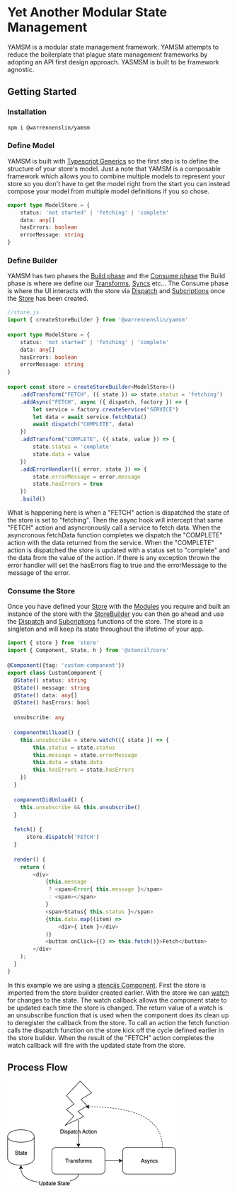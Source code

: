 # Yet Another Modular State Management
YAMSM is a modular state management framework. YAMSM attempts to reduce the boilerplate that plague state management frameworks by adopting an API first design approach. YASMSM is built to be framework agnostic.
## Getting Started
### Installation
```sh
npm i @warrennenslin/yamsm
```
### Define Model
YAMSM is built with [Typescript Generics](https://www.typescriptlang.org/docs/handbook/generics.html) so the first step is to define the structure of your store's model. Just a note that YAMSM is a composable framework which allows you to combine multiple models to represent your store so you don't have to get the model right from the start you can instead compose your model from multiple model definitions if you so chose.
```typescript
export type ModelStore = {
    status: 'not started' | 'fetching' | 'complete'
    data: any[]
    hasErrors: boolean
    errorMessage: string
}
```
### Define Builder
YAMSM has two phases the [Build phase](https://todo) and the [Consume phase](https://TODO) the Build phase is where we define our [Transforms](https://TODO), [Syncs](https://TODO) etc... The Consume phase is where the UI interacts with the store via [Dispatch](https://TODO) and [Subcriptions](https://TODO) once the [Store](https://TODO) has been created.
```typescript
//store.js
import { createStoreBuilder } from '@warrennenslin/yamsm'

export type ModelStore = {
    status: 'not started' | 'fetching' | 'complete'
    data: any[]
    hasErrors: boolean
    errorMessage: string
}

export const store = createStoreBuilder<ModelStore>()
    .addTransform("FETCH", ({ state }) => state.status = 'fetching')
    .addAsync("FETCH", async ({ dispatch, factory }) => {
        let service = factory.createService("SERVICE")
        let data = await service.fetchData()
        await dispatch("COMPLETE", data)
    })
    .addTransform("COMPLETE", ({ state, value }) => {
        state.status = 'complete'
        state.data = value
    })
    .addErrorHandler(({ error, state }) => {
        state.errorMessage = error.message
        state.hasErrors = true
    })
    .build()
```
What is happening here is when a "FETCH" action is dispatched the state of the store is set to "fetching". Then the async hook will intercept that same "FETCH" action and asyncronously call a service to fetch data. When the asyncronous fetchData function completes we dispatch the "COMPLETE" action with the data returned from the service. When the "COMPLETE" action is dispatched the store is updated with a status set to "complete" and the data from the value of the action. If there is any exception thrown the error handler will set the hasErrors flag to true and the errorMessage to the message of the error.
### Consume the Store
Once you have defined your [Store](https://TODO) with the [Modules](https://TODO) you require and built an instance of the store with the [StoreBuilder](https://TODO) you can then go ahead and use the [Dispatch](https://TODO) and [Subcriptions](https://TODO) functions of the store. The store is a singleton and will keep its state throughout the lifetime of your app.
```typescript
import { store } from 'store'
import { Component, State, h } from '@stencil/core'

@Component({tag: 'custom-component'})
export class CustomComponent {
  @State() status: string
  @State() message: string
  @State() data: any[]
  @State() hasErrors: bool

  unsubscribe: any

  componentWillLoad() {
    this.unsubscribe = store.watch(({ state }) => {
        this.status = state.status
        this.message = state.errorMessage
        this.data = state.data
        this.hasErrors = state.hasErrors
    })
  }

  componentDidUnload() {
    this.unsubscribe && this.unsubscribe()
  }

  fetch() {
      store.dispatch('FETCH')
  }

  render() {
    return (
        <div>
            {this.message 
             ? <span>Error{ this.message }</span>
             : <span></span>
            }
            <span>Status{ this.status }</span>
            {this.data.map((item) =>
                <div>{ item }</div>
            )}
            <button onClick={() => this.fetch()}>Fetch</button>
        </div>
    );
  }
}
```
In this example we are using a [stencijs Component](https://stenciljs.com/docs/component). First the store is imported from the store builder created earlier. With the store we can [watch](https://TODO) for changes to the state. The watch callback allows the component state to be updated each time the store is changed. The return value of a watch is an unsubscribe function that is used when the component does its clean up to deregister the callback from the store. To call an action the fetch function calls the dispatch function on the store kick off the cycle defined earlier in the store builder. When the result of the "FETCH" action completes the watch callback will fire with the updated state from the store.
## Process Flow
![Lifecycle](StateFlow.png)